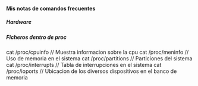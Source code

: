 #### Mis notas de comandos frecuentes

##### Hardware
##### Ficheros dentro de proc

cat /proc/cpuinfo // Muestra informacion sobre la cpu
cat /proc/meninfo // Uso de memoria en el sistema
cat /proc/partitions // Particiones del sistema
cat /proc/interrupts // Tabla de interrupciones en el sistema 
cat /proc/ioports // Ubicacion de los diversos dispositivos en el banco de memoria



